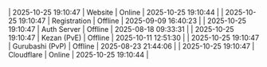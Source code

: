 | 2025-10-25 19:10:47 | Website | Online | 2025-10-25 19:10:44 |
| 2025-10-25 19:10:47 | Registration | Offline | 2025-09-09 16:40:23 |
| 2025-10-25 19:10:47 | Auth Server | Offline | 2025-08-18 09:33:31 |
| 2025-10-25 19:10:47 | Kezan (PvE) | Offline | 2025-10-11 12:51:30 |
| 2025-10-25 19:10:47 | Gurubashi (PvP) | Offline | 2025-08-23 21:44:06 |
| 2025-10-25 19:10:47 | Cloudflare | Online | 2025-10-25 19:10:44 |
